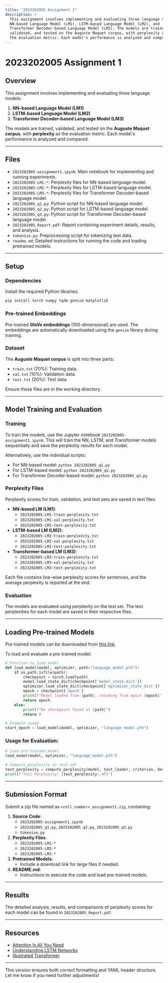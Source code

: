 

```yaml
---
title: "2023202005 Assignment 1"
description: >
  This assignment involves implementing and evaluating three language models:
  NN-based Language Model (LM1), LSTM-based Language Model (LM2), and
  Transformer Decoder-based Language Model (LM3). The models are trained,
  validated, and tested on the Auguste Maquet corpus, with perplexity as
  the evaluation metric. Each model's performance is analyzed and compared.
---
```

# **2023202005 Assignment 1**

## **Overview**

This assignment involves implementing and evaluating three language models:  
1. **NN-based Language Model (LM1)**  
2. **LSTM-based Language Model (LM2)**  
3. **Transformer Decoder-based Language Model (LM3)**  

The models are trained, validated, and tested on the **Auguste Maquet corpus**, with **perplexity** as the evaluation metric. Each model's performance is analyzed and compared.

---

## **Files**

- `2023202005-assignment1.ipynb`: Main notebook for implementing and running experiments.
- `2023202005-LM1-*`: Perplexity files for NN-based language model.
- `2023202005-LM2-*`: Perplexity files for LSTM-based language model.
- `2023202005-LM3-*`: Perplexity files for Transformer Decoder-based language model.
- `2023202005_q1.py`: Python script for NN-based language model.
- `2023202005_q2.py`: Python script for LSTM-based language model.
- `2023202005_q3.py`: Python script for Transformer Decoder-based language model.
- `2023202005_Report.pdf`: Report containing experiment details, results, and analysis.
- `tokenise.py`: Preprocessing script for tokenizing text data.
- `readme.md`: Detailed instructions for running the code and loading pretrained models.

---

## **Setup**

### **Dependencies**

Install the required Python libraries:
```bash
pip install torch numpy tqdm gensim matplotlib
```

### **Pre-trained Embeddings**

Pre-trained **GloVe embeddings** (100-dimensional) are used. The embeddings are automatically downloaded using the `gensim` library during training.

### **Dataset**

The **Auguste Maquet corpus** is split into three parts:
- `train.txt` (70%): Training data.
- `val.txt` (10%): Validation data.
- `test.txt` (20%): Test data.

Ensure these files are in the working directory.

---

## **Model Training and Evaluation**

### **Training**

To train the models, use the Jupyter notebook `2023202005-assignment1.ipynb`. This will train the NN, LSTM, and Transformer models sequentially and save the perplexity results for each model.

Alternatively, use the individual scripts:
- For NN-based model: `python 2023202005_q1.py`
- For LSTM-based model: `python 2023202005_q2.py`
- For Transformer Decoder-based model: `python 2023202005_q3.py`

### **Perplexity Files**

Perplexity scores for train, validation, and test sets are saved in text files:
- **NN-based LM (LM1)**:
  - `2023202005-LM1-train-perplexity.txt`
  - `2023202005-LM1-val-perplexity.txt`
  - `2023202005-LM1-test-perplexity.txt`
- **LSTM-based LM (LM2)**:
  - `2023202005-LM2-train-perplexity.txt`
  - `2023202005-LM2-val-perplexity.txt`
  - `2023202005-LM2-test-perplexity.txt`
- **Transformer-based LM (LM3)**:
  - `2023202005-LM3-train-perplexity.txt`
  - `2023202005-LM3-val-perplexity.txt`
  - `2023202005-LM3-test-perplexity.txt`

Each file contains line-wise perplexity scores for sentences, and the average perplexity is reported at the end.

### **Evaluation**

The models are evaluated using perplexity on the test set. The test perplexities for each model are saved in their respective files.

---

## **Loading Pre-trained Models**

Pre-trained models can be downloaded from [this link](https://drive.google.com/drive/folders/1-oGzikyY4akBL7o51fJd2P7kftN7kFGW?usp=drive_link).

To load and evaluate a pre-trained model:
```python
# Function to load model
def load_model(model, optimizer, path="language_model.pth"):
    if os.path.isfile(path):
        checkpoint = torch.load(path)
        model.load_state_dict(checkpoint['model_state_dict'])
        optimizer.load_state_dict(checkpoint['optimizer_state_dict'])
        epoch = checkpoint['epoch']
        print(f"Model loaded from {path}, resuming from epoch {epoch}")
        return epoch
    else:
        print(f"No checkpoint found at {path}")
        return 0

# Example usage
start_epoch = load_model(model, optimizer, "language_model.pth")
```

### Usage for Evaluation:
```python
# Load pre-trained model
load_model(model, optimizer, "language_model.pth")

# Compute perplexity on test set
test_perplexity = compute_perplexity(model, test_loader, criterion, device, "test_perplexity.txt")
print(f"Test Perplexity: {test_perplexity:.4f}")
```

---

## **Submission Format**

Submit a zip file named as `<roll_number>_assignment1.zip`, containing:
1. **Source Code**:
   - `2023202005-assignment1.ipynb`
   - `2023202005_q1.py`, `2023202005_q2.py`, `2023202005_q3.py`
   - `tokenise.py`
2. **Perplexity Files**:
   - `2023202005-LM1-*`
   - `2023202005-LM2-*`
   - `2023202005-LM3-*`
3. **Pretrained Models**:
   - Include a download link for large files if needed.
4. **README.md**:
   - Instructions to execute the code and load pre-trained models.

---

## **Results**

The detailed analysis, results, and comparisons of perplexity scores for each model can be found in `2023202005_Report.pdf`.

---

## **Resources**

- [Attention Is All You Need](https://arxiv.org/abs/1706.03762)
- [Understanding LSTM Networks](https://colah.github.io/posts/2015-08-Understanding-LSTMs/)
- [Illustrated Transformer](http://jalammar.github.io/illustrated-transformer/)

---

This version ensures both correct formatting and YAML header structure. Let me know if you need further adjustments!
